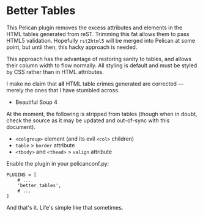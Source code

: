# Better Tables

This Pelican plugin removes the excess attributes and elements in the HTML
tables generated from reST. Trimming this fat allows them to pass HTML5
validation. Hopefully `rst2html5` will be merged into Pelican at some point, but
until then, this hacky approach is needed.

This approach has the advantage of restoring sanity to tables, and allows their
column width to flow normally. All styling is default and must be styled by CSS
rather than in HTML attributes.

I make no claim that **all** HTML table crimes generated are corrected — merely
the ones that I have stumbled across.

* Beautiful Soup 4

At the moment, the following is stripped from tables (though when in doubt,
check the source as it may be updated and out-of-sync with this document).

* `<colgroup>` element (and its evil `<col>` children)
* `table` > `border` attribute
* `<tbody>` and `<thead>` > `valign` attribute

Enable the plugin in your pelicanconf.py:

    PLUGINS = [
        # ...
        'better_tables',
        # ...
    ]

And that's it. Life's simple like that sometimes.
